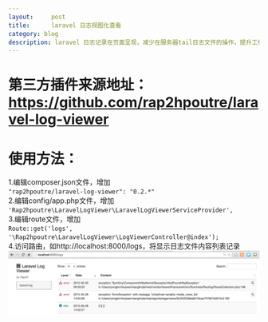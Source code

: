 ```yaml
---
layout:     post
title:      laravel 日志视图化查看
category: blog
description: laravel 日志记录在页面呈现，减少在服务器tail日志文件的操作，提升工作效率。
---
```


# 第三方插件来源地址：<https://github.com/rap2hpoutre/laravel-log-viewer>
       

# 使用方法：

1.编辑composer.json文件，增加      
`"rap2hpoutre/laravel-log-viewer": "0.2.*"`      
2.编辑config/app.php文件，增加
`'Rap2hpoutre\LaravelLogViewer\LaravelLogViewerServiceProvider',`      
3.编辑route文件，增加      
`Route::get('logs', '\Rap2hpoutre\LaravelLogViewer\LogViewerController@index');`      
4.访问路由，如http://localhost:8000/logs，将显示日志文件内容列表记录      
![Alt Text](../images/first2015-05-30-01.png)
